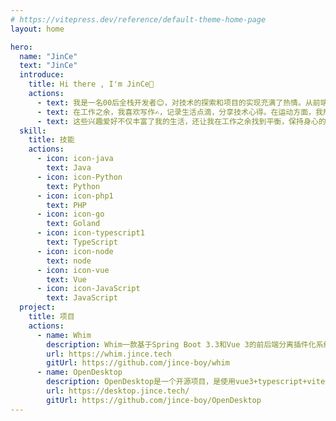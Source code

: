 ```yaml
---
# https://vitepress.dev/reference/default-theme-home-page
layout: home

hero:
  name: "JinCe"
  text: "JinCe"
  introduce:
    title: Hi there , I'm JinCe👏
    actions:
      - text: 我是一名00后全栈开发者😊，对技术的探索和项目的实现充满了热情。从前端到后端，我喜欢参与每一个开发环节，解决复杂问题，优化用户体验，追求代码的简洁与高效是我的工作原则。编程不仅是我的职业，更是我的爱好和生活方式。
      - text: 在工作之余，我喜欢写作✍️，记录生活点滴，分享技术心得。在运动方面，我热衷于钓鱼🎣和台球🎱。钓鱼让我能与自然亲密接触，享受大自然的宁静与美丽，同时也锻炼了我的耐心和细心。台球则是我另一种放松的方式，在精准的击球和策略的比拼中找到乐趣。
      - text: 这些兴趣爱好不仅丰富了我的生活，还让我在工作之余找到平衡，保持身心的健康与活力。
  skill:
    title: 技能
    actions:
      - icon: icon-java
        text: Java
      - icon: icon-Python
        text: Python
      - icon: icon-php1
        text: PHP
      - icon: icon-go
        text: Goland
      - icon: icon-typescript1
        text: TypeScript
      - icon: icon-node
        text: node
      - icon: icon-vue
        text: Vue
      - icon: icon-JavaScript
        text: JavaScript
  project:
    title: 项目
    actions:
      - name: Whim
        description: Whim一款基于Spring Boot 3.3和Vue 3的前后端分离插件化系统。
        url: https://whim.jince.tech
        gitUrl: https://github.com/jince-boy/whim
      - name: OpenDesktop
        description: OpenDesktop是一个开源项目，是使用vue3+typescript+vite开发的一套具有特定功能意义的开源窗口UI框架。
        url: https://desktop.jince.tech/
        gitUrl: https://github.com/jince-boy/OpenDesktop
---
```


